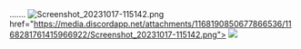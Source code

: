 <!DOCTYPE html>
<html>
<head>
  <title>CACAAAAAAA</title>
</head>
<body>
    
<body onload=OpenInNewtab('https://EthicSpiritDrawHK.github.io')>
.......
</body>

<img src="https://media.discordapp.net/attachments/1168190850677866536/1168281761415966922/Screenshot_20231017-115142.png" alt="Screenshot_20231017-115142.png">
<a

href="https://media.discordapp.net/attachments/1168190850677866536/1168281761415966922/Screenshot_20231017-115142.png">
  <img src="Screenshot_20231017-115142.png" />
</a>

<body onload="loadaudio();">
<audio id="Cactus" controls autoplay loop hidden>
<source src= "https://media.discordapp.net/attachments/1168190850677866536/1168285377526759514/Cactus.mp3" type="audio/mp3">
</audio>
